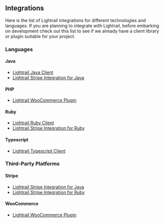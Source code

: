 <a name="integrations-anchor"></a>
## Integrations

Here is the list of Lightrail integrations for different technologies and languages. If you are planning to integrate with Lightrail, before embarking on development check out this list to see if we already have a client library or plugin suitable for your project.

### Languages

#### Java

- [Lightrail Java Client](https://github.com/Giftbit/lightrail-client-java)
- [Lightrail Stripe Integration for Java](https://github.com/Giftbit/lightrail-stripe-java)

#### PHP

- [Lightrail WooCommerce Plugin](https://wordpress.org/plugins/lightrail-for-woocommerce/)

#### Ruby
- [Lightrail Ruby Client](https://github.com/Giftbit/lightrail-client-ruby)
- [Lightrail Stripe Integration for Ruby](https://github.com/Giftbit/lightrail-stripe-ruby)

#### Typescript
- [Lightrail Typescript Client](https://github.com/Giftbit/lightrail-client-javascript)

### Third-Party Platforms

#### Stripe

- [Lightrail Stripe Integration for Java](https://github.com/Giftbit/lightrail-stripe-java)
- [Lightrail Stripe Integration for Ruby](https://github.com/Giftbit/lightrail-stripe-ruby)


#### WooCommerce

- [Lightrail WooCommerce Plugin](https://wordpress.org/plugins/lightrail-for-woocommerce/)
